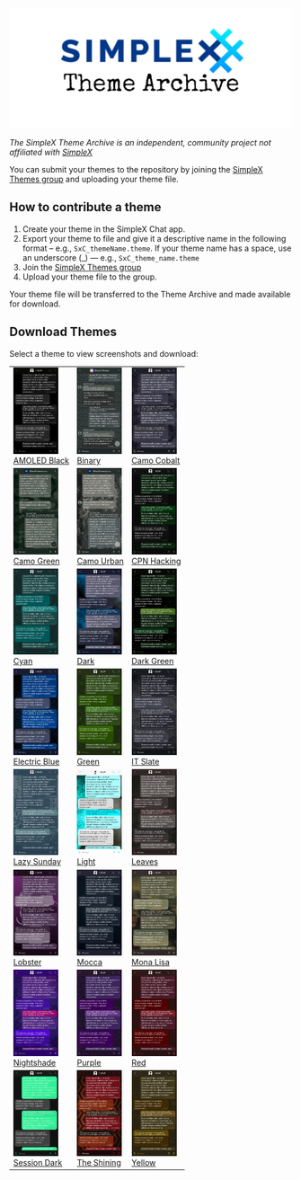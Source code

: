 <img src="./resources/SxC_themeBanner.jpg">

_The SimpleX Theme Archive is an independent, community project not affiliated with [SimpleX](https://simplex.chat)_

You can submit your themes to the repository by joining the [SimpleX Themes group](https://simplex.chat/contact#/?v=2-7&smp=smp%3A%2F%2Fhpq7_4gGJiilmz5Rf-CswuU5kZGkm_zOIooSw6yALRg%3D%40smp5.simplex.im%2FjwFqICow91mcVNxBF2GXXF5Uq4H27goC%23%2F%3Fv%3D1-3%26dh%3DMCowBQYDK2VuAyEAOYs_RwIB67iDC_ORPmBpp-oED4Ric3oYkID4kdkMdGs%253D%26srv%3Djjbyvoemxysm7qxap7m5d5m35jzv5qq6gnlv7s4rsn7tdwwmuqciwpid.onion&data=%7B%22type%22%3A%22group%22%2C%22groupLinkId%22%3A%22jpatHRdLkjwNmbWBc-VWcg%3D%3D%22%7D) and uploading your theme file. 

## How to contribute a theme

1. Create your theme in the SimpleX Chat app. 
2. Export your theme to file and give it a descriptive name in the following format – e.g., `SxC_themeName.theme`. If your theme name has a space, use an underscore (_) — e.g., `SxC_theme_name.theme`
3. Join the [SimpleX Themes group](https://simplex.chat/contact#/?v=2-7&smp=smp%3A%2F%2Fhpq7_4gGJiilmz5Rf-CswuU5kZGkm_zOIooSw6yALR%40smp5.simplex.im%2FjwFqICow91mcVNxBF2GXXF5Uq4H27goC%23%2F%3Fv%3D1-3%26dh%3DMCowBQYDK2VuAyEAOYs_RwIB67iDC_ORPmBpp-oED4Ric3oYkID4kdkMdGs%253D%26srv%3Djjbyvoemxysm7qxap7m5d5m35jzv5qq6gnlv7s4rsn7tdwwmuqciwpid.onion&data=%7B%22type%22%3A%22group%22%2C%22groupLinkId%22%3A%22jpatHRdLkjwNmbWBc-VWcg%3D%3D%22%7D)
4. Upload your theme file to the group.

Your theme file will be transferred to the Theme Archive and made available for download. 

## Download Themes

Select a theme to view screenshots and download:

|                                                                                                                                                                                |                                                                                                                                                                                      |                                                                                                                                                                                            |
|-----------------------------------------------------------------------------------------------------------------------------------------------------------------------------------------------|--------------------------------------------------------------------------------------------------------------------------------------------------------------------------------------|--------------------------------------------------------------------------------------------------------------------------------------------------------------------------------------------|
| <a href="./resources/SxC_AMOLEDblackV2_index.md" target="_blank"><img src="./screenshots/SxC_AMOLEDblackV201.jpg" width="80"></a><br>[AMOLED Black](./resources/SxC_AMOLEDblackV2_index.md) | <a href="./resources/SxC_binary_index.md" target="_blank"><img src="./screenshots/SxC_binary01.jpg" width="80"></a><br>[Binary](./resources/SxC_binary_index.md)                     | <a href="./resources/SxC_camoCobalt_index.md" target="_blank"><img src="./screenshots/SxC_camoCobalt01.jpg" width="80"></a><br>[Camo Cobalt](./resources/SxC_camoCobalt_index.md)          |
| <a href="./resources/SxC_camoGreen_index.md" target="_blank"><img src="./screenshots/SxC_camoGreen01.jpg" width="80"></a><br>[Camo Green](./resources/SxC_camoGreen_index.md)                 | <a href="./resources/SxC_camoUrban_index.md" target="_blank"><img src="./screenshots/SxC_camoUrban01.jpg" width="80"></a><br>[Camo Urban](./resources/SxC_camoUrban_index.md)        | <a href="./resources/SxC_CPN_HackingV2_index.md" target="_blank"><img src="./screenshots/SxC_CPN_HackingV201.jpg" width="80"></a><br>[CPN Hacking](./resources/SxC_CPN_HackingV2_index.md) |
| <a href="./resources/SxC_cyan_index.md" target="_blank"><img src="./screenshots/SxC_cyan01.jpg" width="80"></a><br>[Cyan](./resources/SxC_cyan_index.md)                                      | <a href="./resources/SxC_dark_index.md" target="_blank"><img src="./screenshots/SxC_dark01.jpg" width="80"></a><br>[Dark](./resources/SxC_dark_index.md)                             | <a href="./resources/SxC_dark_index.md" target="_blank"><img src="./screenshots/SxC_darkGreen01.jpg" width="80"></a><br>[Dark Green](./resources/SxC_darkGreen_index.md)                   |
| <a href="./resources/SxC_electricBlue_index.md" target="_blank"><img src="./screenshots/SxC_ElectricBlue01.jpg" width="80"></a><br>[Electric Blue](./resources/SxC_electricBlue_index.md)     | <a href="./resources/SxC_green_index.md" target="_blank"><img src="./screenshots/SxC_green01.jpg" width="80"></a><br>[Green](./resources/SxC_green_index.md)                         | <a href="./resources/SxC_IT_Slate_index.md" target="_blank"><img src="./screenshots/SxC_IT_Slate01.jpg" width="80"></a><br>[IT Slate](./resources/SxC_IT_Slate_index.md)                   |
| <a href="./resources/SxC_lazySunday_index.md" target="_blank"><img src="./screenshots/SxC_lazySunday01.jpg" width="80"></a><br>[Lazy Sunday](./resources/SxC_lazySunday_index.md)             | <a href="./resources/SxC_light_index.md" target="_blank"><img src="./screenshots/SxC_light01.jpg" width="80"></a><br>[Light](./resources/SxC_light_index.md)                         | <a href="./resources/SxC_leaves_index.md" target="_blank"><img src="./screenshots/SxC_leaves01.jpg" width="80"></a><br>[Leaves](./resources/SxC_leaves_index.md)                           |
| <a href="./resources/SxC_Lobster_index.md" target="_blank"><img src="./screenshots/SxC_Lobster01.jpg" width="80"></a><br>[Lobster](./resources/SxC_Lobster_index.md)                          | <a href="./resources/SxC_mocca_index.md" target="_blank"><img src="./screenshots/SxC_mocca01.jpg" width="80"></a><br>[Mocca](./resources/SxC_mocca_index.md)                         | <a href="./resources/SxC_monaLisa_index.md" target="_blank"><img src="./screenshots/SxC_monaLisa01.jpg" width="80"></a><br>[Mona Lisa](./resources/SxC_monaLisa_index.md)                  |
| <a href="./resources/SxC_Nightshade_index.md" target="_blank"><img src="./screenshots/SxC_Nightshade01.jpg" width="80"></a><br>[Nightshade](./resources/SxC_Nightshade_index.md)              | <a href="./resources/SxC_purple_index.md" target="_blank"><img src="./screenshots/SxC_purple01.jpg" width="80"></a><br>[Purple](./resources/SxC_purple_index.md)                     | <a href="./resources/SxC_red_index.md" target="_blank"><img src="./screenshots/SxC_red01.jpg" width="80"> </a><br>[Red](./resources/SxC_red_index.md)                                      |
| <a href="./resources/SxC_SessionDark_index.md" target="_blank"><img src="./screenshots/SxC_SessionDark01.jpg" width="80"></a><br>[Session Dark](./resources/SxC_SessionDark_index.md)         | <a href="./resources/SxC_The_Shining_index.md" target="_blank"><img src="./screenshots/SxC_The_Shining01.jpg" width="80"></a><br>[The Shining](./resources/SxC_The_Shining_index.md) | <a href="./resources/SxC_yellow_index.md" target="_blank"><img src="./screenshots/SxC_yellow01.jpg" width="80"></a><br>[Yellow](./resources/SxC_yellow_index.md)                           |